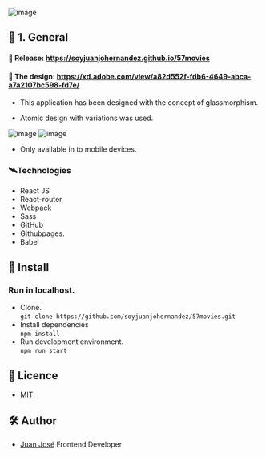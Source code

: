 
![image](https://user-images.githubusercontent.com/41866292/149464350-0bf09142-3e30-4f2b-960d-7984770462a4.png)

## 🧾 1. General

#### 🚀 Release: https://soyjuanjohernandez.github.io/57movies

#### 🎨 The design: https://xd.adobe.com/view/a82d552f-fdb6-4649-abca-a7a2107bc598-fd7e/

* This application has been designed with the concept of glassmorphism.

* Atomic design with variations was used.

![image](https://user-images.githubusercontent.com/41866292/149466134-297b192d-783f-416d-9788-02e83156d4eb.png)
![image](https://user-images.githubusercontent.com/41866292/149464566-ddcf66d5-0bcd-4276-93b3-52ddb8753c8e.png)

* Only available in to mobile devices.

### 🛰Technologies

* React JS
* React-router
* Webpack
* Sass
* GitHub
* Githubpages.
* Babel

## 🔗 Install

### Run in localhost.

* Clone.<br /> `git clone https://github.com/soyjuanjohernandez/57movies.git`
* Install dependencies<br /> `npm install`
* Run development environment.<br /> `npm run start`

## 🔑 Licence

* [MIT](https://es.wikipedia.org/wiki/Licencia_MIT "MIT")

## 🛠 Author

* [Juan José](https://github.com/soyjuanjohernandez "Juan José") Frontend Developer
